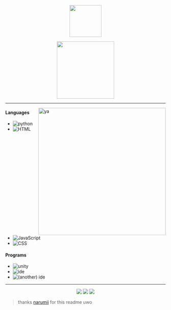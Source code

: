 <p align="center">
    <img height="100em" src="https://count.getloli.com/get/@:spinfal?theme=rule34"/>
</p>

<p align="center">
    <img height="180em" src="https://github-readme-stats.vercel.app/api?username=spinfal&show_icons=true&theme=monokai&include_all_commits=true&count_private=true"/>
</p>

---

<img alt="ya" src="https://external-content.duckduckgo.com/iu/?u=https%3A%2F%2Fpa1.narvii.com%2F5821%2F23364f6757a5f3562a2419e71bccbc6ce80f0cde_hq.gif&f=1&nofb=1" width="400px" align="right"/>

#### Languages
- ![python](https://img.shields.io/badge/-Python-FF008F)
- ![HTML](https://img.shields.io/badge/-HTML-FF008F)
- ![JavaScript](https://img.shields.io/badge/-JavaScript-FF008F)
- ![CSS](https://img.shields.io/badge/-CSS-FF008F)

#### Programs
- ![unity](https://img.shields.io/badge/-Unity-FF008F)
- ![ide](https://img.shields.io/badge/-VS_Code-FF008F)
- ![(another) ide](https://img.shields.io/badge/-Repl.it-FF008F)

---

<p align="center">
    <a href="https://discord.gg/qpskJCZRvp"><img src="https://img.shields.io/badge/-spin~_9999-FF008F?style=flat&logo=discord"/></a>
    <a href="https://steamcommunity.com/id/_spxn"><img src="https://img.shields.io/badge/-_spxn-FF008F?style=flat&logo=steam"/></a>
    <a href="https://waa.ai/spinpy"><img src="https://img.shields.io/badge/-My_Website-FF008F?style=flat"/></a>
</p>

> thanks [narumii](https://github.com/narumii) for this readme uwo

